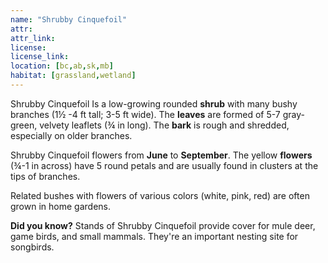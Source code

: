 ```yaml
---
name: "Shrubby Cinquefoil"
attr: 
attr_link: 
license: 
license_link: 
location: [bc,ab,sk,mb]
habitat: [grassland,wetland]
---
```

Shrubby Cinquefoil Is a low-growing rounded **shrub** with many bushy branches (1½ -4 ft tall; 3-5 ft wide). The **leaves** are formed of 5-7 gray-green, velvety leaflets (¾ in long). The **bark** is rough and shredded, especially on older branches.

Shrubby Cinquefoil flowers from **June** to **September**. The yellow **flowers** (¾-1 in across) have 5 round petals and are usually found in clusters at the tips of branches. 

Related bushes with flowers of various colors (white, pink, red) are often grown in home gardens. 

**Did you know?** Stands of Shrubby Cinquefoil provide cover for mule deer, game birds, and small mammals. They're an important nesting site for songbirds.
